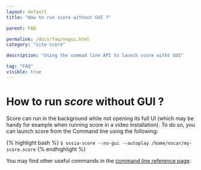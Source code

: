 ```yaml
---
layout: default
title: "How to run score without GUI ?"

parent: FAQ

permalink: /docs/faq/nogui.html
category: "site-score"

description: "Using the commad line API to launch score witht GUI"

tag: "FAQ"
visible: true
---
```


# How to run *score* without GUI ?

Score can run in the background while not opening its full UI (which may be handy for example when running score in a video installation). To do so, you can launch score from the Command line using the following:

{% highlight bash %}
`$ ossia-score --no-gui --autoplay /home/oscar/my-score.score`
{% endhighlight %}

You may find other useful commands in the [command line reference page](/docs/references/commandline.html).
